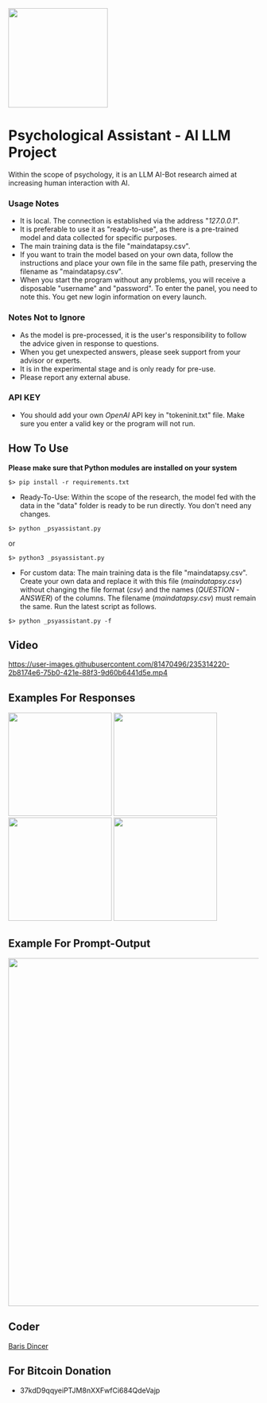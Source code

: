 
<img src="https://user-images.githubusercontent.com/81470496/235321390-9f4c388c-68d1-4dca-a185-59fe35eabd97.jpg" width=200>

# Psychological Assistant - AI LLM Project

Within the scope of psychology, it is an LLM AI-Bot research aimed at increasing human interaction with AI.


### Usage Notes

- It is local. The connection is established via the address "_127.0.0.1_".
- It is preferable to use it as "ready-to-use", as there is a pre-trained model and data collected for specific purposes.
- The main training data is the file "maindatapsy.csv".
- If you want to train the model based on your own data, follow the instructions and place your own file in the same file path, preserving the filename as "maindatapsy.csv".
- When you start the program without any problems, you will receive a disposable "username" and "password". To enter the panel, you need to note this. You get new login information on every launch.

### Notes Not to Ignore

- As the model is pre-processed, it is the user's responsibility to follow the advice given in response to questions.
- When you get unexpected answers, please seek support from your advisor or experts.
- It is in the experimental stage and is only ready for pre-use.
- Please report any external abuse.

### API KEY
- You should add your own _OpenAI_ API key in "tokeninit.txt" file. Make sure you enter a valid key or the program will not run.

## How To Use

**Please make sure that Python modules are installed on your system**
```
$> pip install -r requirements.txt
```

- Ready-To-Use:
Within the scope of the research, the model fed with the data in the "data" folder is ready to be run directly. You don't need any changes.

```
$> python _psyassistant.py
```
or
```
$> python3 _psyassistant.py
```

- For custom data:
The main training data is the file "maindatapsy.csv". Create your own data and replace it with this file (_maindatapsy.csv_) without changing the file format (_csv_) and the names (_QUESTION_ - _ANSWER_) of the columns. The filename (_maindatapsy.csv_) must remain the same. Run the latest script as follows.

```
$> python _psyassistant.py -f
```

## Video


https://user-images.githubusercontent.com/81470496/235314220-2b8174e6-75b0-421e-88f3-9d60b6441d5e.mp4


## Examples For Responses
<div>
  <img src="https://github.com/BrsDincer/PsychologicalAssistant/blob/main/psychological_assistant/images/example1.PNG?raw=true" width=208>
  <img src="https://github.com/BrsDincer/PsychologicalAssistant/blob/main/psychological_assistant/images/example2.PNG?raw=true" width=208>
  <img src="https://github.com/BrsDincer/PsychologicalAssistant/blob/main/psychological_assistant/images/example3.PNG?raw=true" width=208>
  <img src="https://github.com/BrsDincer/PsychologicalAssistant/blob/main/psychological_assistant/images/example4.PNG?raw=true" width=208>
</div>

## Example For Prompt-Output
<img src="https://github.com/BrsDincer/PsychologicalAssistant/blob/main/psychological_assistant/images/intropage.PNG?raw=true" width=700>

## Coder

[Baris Dincer](https://www.linkedin.com/in/brs-dincer/)

## For Bitcoin Donation

- 37kdD9qqyeiPTJM8nXXFwfCi684QdeVajp

